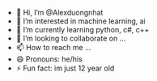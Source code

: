 - 👋 Hi, I’m @Alexduongnhat
- 👀 I’m interested in machine learning, ai
- 🌱 I’m currently learning python, c#, c++
- 💞️ I’m looking to collaborate on ...
- 📫 How to reach me ...
- 😄 Pronouns: he/his
- ⚡ Fun fact: im just 12 year old

<!---
Alexduongnhat/Alexduongnhat is a ✨ special ✨ repository because its `README.md` (this file) appears on your GitHub profile.
You can click the Preview link to take a look at your changes.
--->
